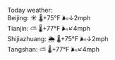 Today weather:  
Beijing: ☀️ 🌡️+75°F 🌬️↓2mph  
Tianjin: ⛅️  🌡️+77°F 🌬️↙4mph  
Shijiazhuang: 🌦 🌡️+75°F 🌬️↓2mph  
Tangshan: ⛅️  🌡️+77°F 🌬️↙4mph  
